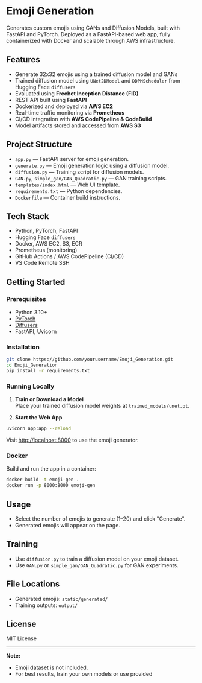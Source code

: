 # Emoji Generation

Generates custom emojis using GANs and Diffusion Models, built with FastAPI and PyTorch. Deployed as a FastAPI-based web app, fully containerized with Docker and scalable through AWS infrastructure.

## Features

- Generate 32x32 emojis using a trained diffusion model and GANs
- Trained diffusion model using `UNet2DModel` and `DDPMScheduler` from Hugging Face `diffusers`
- Evaluated using **Frechet Inception Distance (FID)**
- REST API built using **FastAPI**
- Dockerized and deployed via **AWS EC2**
- Real-time traffic monitoring via **Prometheus**
- CI/CD integration with **AWS CodePipeline & CodeBuild**
- Model artifacts stored and accessed from **AWS S3**

## Project Structure

- `app.py` — FastAPI server for emoji generation.
- `generate.py` — Emoji generation logic using a diffusion model.
- `diffusion.py` — Training script for diffusion models.
- `GAN.py`, `simple_gan/GAN_Quadratic.py` — GAN training scripts.
- `templates/index.html` — Web UI template.
- `requirements.txt` — Python dependencies.
- `Dockerfile` — Container build instructions.

## Tech Stack

- Python, PyTorch, FastAPI
- Hugging Face `diffusers`
- Docker, AWS EC2, S3, ECR
- Prometheus (monitoring)
- GitHub Actions / AWS CodePipeline (CI/CD)
- VS Code Remote SSH


## Getting Started

### Prerequisites

- Python 3.10+
- [PyTorch](https://pytorch.org/)
- [Diffusers](https://github.com/huggingface/diffusers)
- FastAPI, Uvicorn

### Installation

```bash
git clone https://github.com/yourusername/Emoji_Generation.git
cd Emoji_Generation
pip install -r requirements.txt
```

### Running Locally

1. **Train or Download a Model**  
   Place your trained diffusion model weights at `trained_models/unet.pt`.

2. **Start the Web App**

```bash
uvicorn app:app --reload
```

Visit [http://localhost:8000](http://localhost:8000) to use the emoji generator.

### Docker

Build and run the app in a container:

```bash
docker build -t emoji-gen .
docker run -p 8000:8000 emoji-gen
```

## Usage

- Select the number of emojis to generate (1–20) and click "Generate".
- Generated emojis will appear on the page.

## Training

- Use `diffusion.py` to train a diffusion model on your emoji dataset.
- Use `GAN.py` or `simple_gan/GAN_Quadratic.py` for GAN experiments.

## File Locations

- Generated emojis: `static/generated/`
- Training outputs: `output/`

## License

MIT License

---

**Note:**  
- Emoji dataset is not included.  
- For best results, train your own models or use provided
